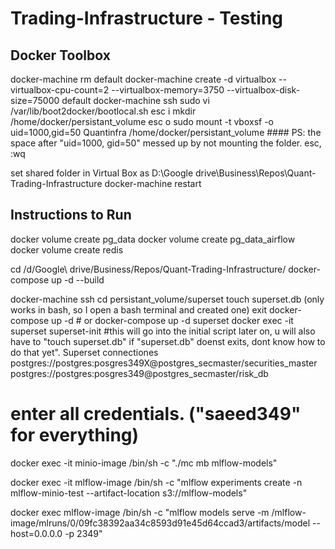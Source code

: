 # Trading-Infrastructure - Testing 

## Docker Toolbox
docker-machine rm default
docker-machine create -d virtualbox --virtualbox-cpu-count=2 --virtualbox-memory=3750 --virtualbox-disk-size=75000 default
docker-machine ssh
sudo vi /var/lib/boot2docker/bootlocal.sh
esc i
mkdir /home/docker/persistant_volume
esc o
sudo mount -t vboxsf -o uid=1000,gid=50 Quantinfra /home/docker/persistant_volume   #### PS: the space after "uid=1000, gid=50" messed up by not mounting the folder. 
esc, :wq

set shared folder in Virtual Box as D:\Google drive\Business\Repos\Quant-Trading-Infrastructure
docker-machine restart


## Instructions to Run

docker volume create pg_data
docker volume create pg_data_airflow
docker volume create redis

cd /d/Google\ drive/Business/Repos/Quant-Trading-Infrastructure/
docker-compose up -d --build


docker-machine ssh
cd persistant_volume/superset
touch superset.db  (only works in bash, so I open a bash terminal and created one)
exit
docker-compose up -d # or docker-compose up -d superset
docker exec -it superset superset-init #this will go into the initial script later on, u will also have to "touch superset.db" if "superset.db" doenst exits, dont know how to do that yet".
Superset connectiones
postgres://postgres:posgres349X@postgres_secmaster/securities_master
postgres://postgres:posgres349@postgres_secmaster/risk_db
# enter all credentials. ("saeed349" for everything)



docker exec -it minio-image /bin/sh -c "./mc mb mlflow-models"

docker exec -it mlflow-image /bin/sh -c "mlflow experiments create -n mlflow-minio-test --artifact-location s3://mlflow-models"

docker exec mlflow-image /bin/sh -c "mlflow models serve -m /mlflow-image/mlruns/0/09fc38392aa34c8593d91e45d64ccad3/artifacts/model --host=0.0.0.0 -p 2349"